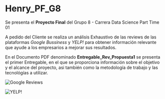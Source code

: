 # Henry_PF_G8


Se presenta el **Proyecto Final** del Grupo 8  - Carrera Data Science Part Time 01

A pedido del Cliente se realiza un análisis Exhaustivo de las reviews de las plataformas *Google Bussiness* y *YELP!* para obtener información relevante que ayude a los empresarios a mejorar sus resultados. 

En el Documento PDF denominado **Entregable_Rev_Propuesta1** se presenta el primer Entregable, en el que se proporciona información sobre el objetivo y el alcance del proyecto, asi también como la metodología de trabajo y las tecnológías a utilizar.

![Google Reviews](https://assets-global.website-files.com/602cf6148109ccfeb1d80c49/60d4509851d12743d030a9eb_5c11336dd43b9272273fb4ce_Google-Reviews.jpeg)

![YELP!](https://andesandassociates.com/wp-content/uploads/2019/04/Yelp.png)
